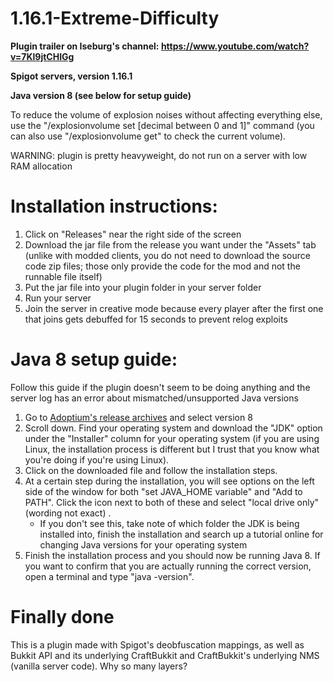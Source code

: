 # 1.16.1-Extreme-Difficulty

**Plugin trailer on Iseburg's channel: https://www.youtube.com/watch?v=7Kl9jtCHIGg**

**Spigot servers, version 1.16.1**

**Java version 8 (see below for setup guide)**

To reduce the volume of explosion noises without affecting everything else, use the "/explosionvolume set [decimal between 0 and 1]" command (you can also use "/explosionvolume get" to check the current volume).

WARNING: plugin is pretty heavyweight, do not run on a server with low RAM allocation

# Installation instructions:

1. Click on "Releases" near the right side of the screen
2. Download the jar file from the release you want under the "Assets" tab (unlike with modded clients, you do not need to download the source code zip files; those only provide the code for the mod and not the runnable file itself)
3. Put the jar file into your plugin folder in your server folder
4. Run your server
5. Join the server in creative mode because every player after the first one that joins gets debuffed for 15 seconds to prevent relog exploits

# Java 8 setup guide:

Follow this guide if the plugin doesn't seem to be doing anything and the server log has an error about mismatched/unsupported Java versions

1. Go to [Adoptium's release archives](https://adoptium.net/temurin/archive) and select version 8
2. Scroll down. Find your operating system and download the "JDK" option under the "Installer" column for your operating system (if you are using Linux, the installation process is different but I trust that you know what you're doing if you're using Linux).
3. Click on the downloaded file and follow the installation steps.
4. At a certain step during the installation, you will see options on the left side of the window for both "set JAVA_HOME variable" and "Add to PATH". Click the icon next to both of these and select "local drive only" (wording not exact)   .
    * If you don't see this, take note of which folder the JDK is being installed into, finish the installation and search up a tutorial online for changing Java versions for your operating system
5. Finish the installation process and you should now be running Java 8. If you want to confirm that you are actually running the correct version, open a terminal and type "java -version".

# Finally done

This is a plugin made with Spigot's deobfuscation mappings, as well as Bukkit API and its underlying CraftBukkit and CraftBukkit's underlying NMS (vanilla server code). Why so many layers?

